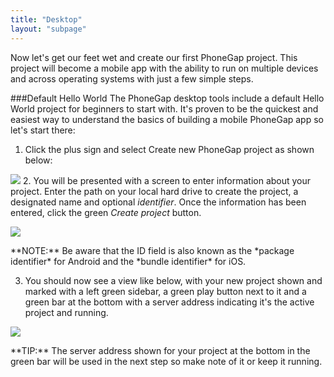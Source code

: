 ```yaml
---
title: "Desktop"
layout: "subpage"
---
```

Now let's get our feet wet and create our first PhoneGap project. This project will become a mobile app with the ability to run on multiple devices and across operating systems with just a few simple steps.

###Default Hello World
The PhoneGap desktop tools include a default Hello World project for beginners to start with. It's proven to be the quickest and easiest way to understand the basics of building a mobile PhoneGap app so let's start there:

1. Click the plus sign and select Create new PhoneGap project as shown below:

![](/images/desktop-app-plus-sm.png)
2. You will be presented with a screen to enter information about your project. Enter the path on your local hard drive to create the project, a designated name and optional *identifier*. Once the information has been entered, click the green *Create project* button.


![](/images/desktop-app-create-info2.jpg)

<div class="alert--warning">**NOTE:** Be aware that the ID field is also known as the *package identifier* for Android and the *bundle identifier* for iOS.</div>


3.  You should now see a view like below, with your new project shown and marked with a left green sidebar, a green play button next to it and a green bar at the bottom with a server address indicating it's the active project and running.

![](/images/desktop-app-create.jpg)

<div class="alert--info">**TIP:** The server address shown for your project at the bottom in the green bar will be used in the next step so make note of it or keep it running. </div>
